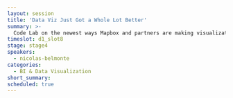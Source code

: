 ```yaml
---
layout: session
title: 'Data Viz Just Got a Whole Lot Better'
summary: >-
  Code Lab on the newest ways Mapbox and partners are making visualization of massive data sets faster and easier for non-experts. This will be a chance to get hands-on with new code.
timeslot: d1_slot8
stage: stage4
speakers:
  - nicolas-belmonte
categories:
  - BI & Data Visualization
short_summary: 
scheduled: true
---
```

